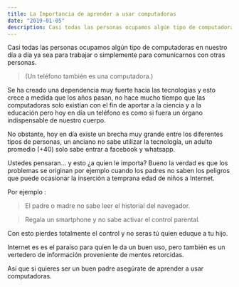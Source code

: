 ```yaml
---
title: La Importancia de aprender a usar computadoras
date: "2019-01-05"
description: Casi todas las personas ocupamos algún tipo de computadoras en nuestro día
---
```


Casi todas las personas ocupamos algún tipo de computadoras en nuestro día a día ya sea para trabajar o simplemente para comunicarnos con otras personas. 
> (Un teléfono también es una computadora.)

Se ha creado una dependencia muy fuerte hacia las tecnologías y esto crece a medida que los años pasan, no hace mucho tiempo que las computadoras solo existían con el fin de aportar a la ciencia y a la educación pero hoy en día un teléfono es como si fuera un órgano indispensable de nuestro cuerpo.

No obstante, hoy en día existe un brecha muy grande entre los diferentes tipos de personas, un anciano no sabe utilizar la tecnología, un adulto promedio (+40) solo sabe entrar a facebook y whatsapp.

Ustedes pensaran... y esto ¿a quien le importa?
Bueno la verdad es que los problemas se originan por ejemplo cuando los padres no saben los peligros que puede ocasionar la inserción a temprana edad de niños a Internet.

Por ejemplo :
> El padre o madre no sabe leer el historial del navegador.

> Regala un smartphone y no sabe activar el control parental.

Con esto pierdes totalmente el control y no seras tú quien eduque a tu hijo.

Internet es es el paraíso para quien le da un buen uso, pero también es un vertedero de información proveniente  de mentes retorcidas.

Así que si quieres ser un buen padre asegúrate de aprender a usar computadoras.
